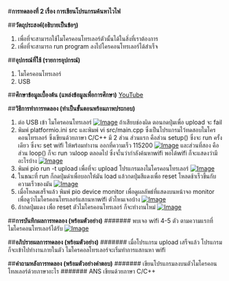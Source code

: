 #**การทดลองที่ 2 เรื่อง การเขียนโปรแกรมค้นหาไวไฟ**

##**วัตถุประสงค์(อธิบายเป็นข้อๆ)**
1. เพื่อที่จะสามารถใช้ไมโครคอนโทรเลอร์ตัวนั้นได้ในสิ่งที่เราต้องการ
2. เพื่อที่จะสามารถ run program ลงไปโครคอนโทรเลอร์ได้สำเร็จ

##**อุปกรณ์ที่ใช้ (รายการอุปกรณ์)**
1. ไมโครคอนโทรเลอร์
2. USB

##**ศึกษาข้อมูลเบื้องต้น (แหล่งข้อมูลเพื่อการศึกษา)**
[YouTube](https://www.youtube.com/watch?v=yBjab0UNuB8)

##**วิธีการทำการทดลอง (ทำเป็นขั้นตอนพร้อมภาพประกอบ)**
1. ต่อ USB เข้า ไมโครคอนโทรเลอร์ [![Image](https://imgbb.com/)](https://ibb.co/vJt7Sjc) ถ้าเสียบช่องผิด ตอนกดปุ่มเพื่อ upload จะ fail
2. พิมพ์ platformio.ini src และพิมพ์ vi src/main.cpp ซึ่งเป็นโปรแกรมไว้ทดสอบไมโครคอนโทรเลอร์ ซึ่งเขียนด้วยภาษา C/C++ มี 2 ส่วน ส่วนแรก คือส่วน setup() ซึ่งจะ run ครั้งเดียว ซึ่งจะ set wifi ให้พร้อมทำงาน ออกที่ความเร็ว 115200   [![Image](https://imgbb.com/)](https://ibb.co/WGBhpyx) และส่วนที่สอง คือส่วน loop() ก็จะ run วนloop ตลอดไป ซึ่งจะึ้นว่ากำลังค้นหาwifi พอได้wifi ก็จะแสดงว่ามีอะไรบ้าง  [![Image](https://imgbb.com/)](https://ibb.co/vX3XrCD)
3. พิมพ์ pio run -t upload เพื่อที่จะ upload โปรแกรมลงไมโครคอนโทรเลอร์ [![Image](https://imgbb.com/)](https://ibb.co/N1ftbxH)
4. ในขณะที่ run ก็กดปุ่มดำเพื่อบอกให้มัน load แล้วกดปุ่มสีแดงเพื่อ reset โหลดช้าเร็วขึ้นกับความเร็วของมัน [![Image](https://imgbb.com/)](https://ibb.co/Q9pJZnN)
5. เมื่อโหลดเสร็จแล้ว พิมพ์ pio device monitor เพื่อดูผลลัพธ์ที่แสดงบนหน้าจอ monitor เพื่อดูว่าไมโครคอนโทรเลอร์แสกนหาwifi ตัวไหนเจอบ้าง [![Image](https://imgbb.com/)](https://ibb.co/XtYy9Sq) 
6. ถ้ากดปุ่มแดง เพื่อ reset ตัวไมโครคอนโทรเลอร์ ก็จะทำงานใหม่  [![Image](https://imgbb.com/)](https://ibb.co/YdM4Y5j) 

##**การบันทึกผลการทดลอง (พร้อมตัวอย่าง)**
####### พบเจอ wifi 4-5 ตัว ตามความแรกที่ไมโครคอนโทรเลอร์ได้รับ  [![Image](https://imgbb.com/)](https://ibb.co/YdM4Y5j) 

##**อภิปรายผลการทดลอง (พร้อมตัวอย่าง)**
####### เมื่อโปรแกรม upload เสร็จแล้ว โปรแกรมก็จะเข้าไปทำงานภายในตัว ไมโครคอลโทรเลอร์จะเริ่มทำการแสกนหา wifi

##**คำถามหลังการทดลอง (พร้อมตัวอย่างคำตอบ)**
####### เขียนโปรแกรมลงบนตัวไมโครคอนโทลเลอร์ด้วยภาษาอะไร
####### ANS เขียนด้วยภาษา C/C++
